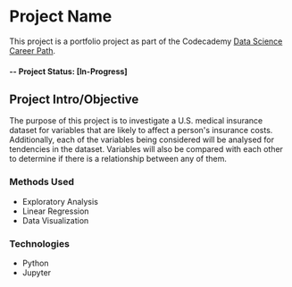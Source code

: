 # Project Name
This project is a portfolio project as part of the Codecademy [Data Science Career Path](https://www.codecademy.com/learn/paths/data-science).

#### -- Project Status: [In-Progress]

## Project Intro/Objective
The purpose of this project is to investigate a U.S. medical insurance dataset for variables that are likely to affect a person's insurance costs. Additionally, each of the variables being considered will be analysed for tendencies in the dataset. Variables will also be compared with each other to determine if there is a relationship between any of them.

### Methods Used
* Exploratory Analysis
* Linear Regression
* Data Visualization

### Technologies
* Python
* Jupyter
